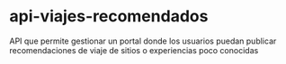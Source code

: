 # api-viajes-recomendados
API que permite gestionar un portal donde los usuarios puedan publicar recomendaciones de viaje de sitios o experiencias poco conocidas
